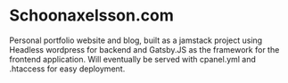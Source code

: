 # Schoonaxelsson.com

Personal portfolio website and blog, built as a jamstack project using Headless wordpress for backend and Gatsby.JS as the framework for the frontend application. Will eventually be served with cpanel.yml and .htaccess for easy deployment.